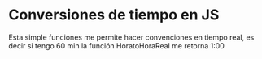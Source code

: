 Conversiones de tiempo en JS
======

Esta simple funciones me permite hacer convenciones en tiempo real, es decir si tengo 60 min la función HoratoHoraReal me retorna 1:00


